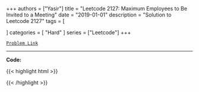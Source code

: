 
+++
authors = ["Yasir"]
title = "Leetcode 2127: Maximum Employees to Be Invited to a Meeting"
date = "2019-01-01"
description = "Solution to Leetcode 2127"
tags = [
    
]
categories = [
    "Hard"
]
series = ["Leetcode"]
+++



[`Problem Link`](https://leetcode.com/problems/maximum-employees-to-be-invited-to-a-meeting/description/)

---

**Code:**

{{< highlight html >}}

{{< /highlight >}}

